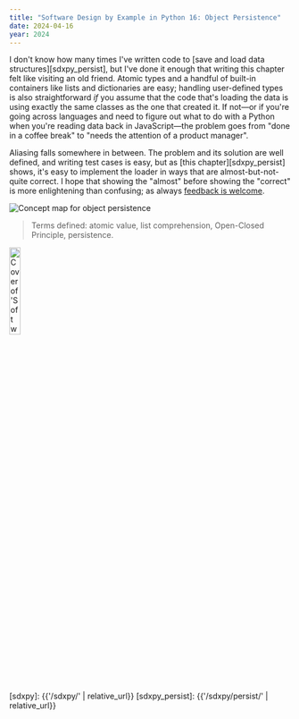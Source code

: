 ```yaml
---
title: "Software Design by Example in Python 16: Object Persistence"
date: 2024-04-16
year: 2024
---
```


I don't know how many times I've written code to
[save and load data structures][sdxpy_persist],
but I've done it enough that
writing this chapter felt like visiting an old friend.
Atomic types and a handful of built-in containers like lists and dictionaries are easy;
handling user-defined types is also straightforward
*if* you assume that the code that's loading the data
is using exactly the same classes as the one that created it.
If not—or if you're going across languages and need to figure out
what to do with a Python when you're reading data back in JavaScript—the
problem goes from "done in a coffee break" to "needs the attention of a product manager".

Aliasing falls somewhere in between.
The problem and its solution are well defined,
and writing test cases is easy,
but as [this chapter][sdxpy_persist] shows,
it's easy to implement the loader in ways that are almost-but-not-quite correct.
I hope that showing the "almost" before showing the "correct"
is more enlightening than confusing;
as always
[feedback is welcome](mailto:{{site.author.email}}).

<img class="centered" src="{{'/sdxpy/persist/concept_map.svg' | relative_url}}" alt="Concept map for object persistence"/>

> Terms defined: atomic value, list comprehension, Open-Closed Principle, persistence.

<img src="{{'/sdxpy/sdxpy-cover.png' | relative_url}}" alt="Cover of 'Software Design by Example'" width="20%" class="centered">

[sdxpy]: {{'/sdxpy/' | relative_url}}
[sdxpy_persist]: {{'/sdxpy/persist/' | relative_url}}
